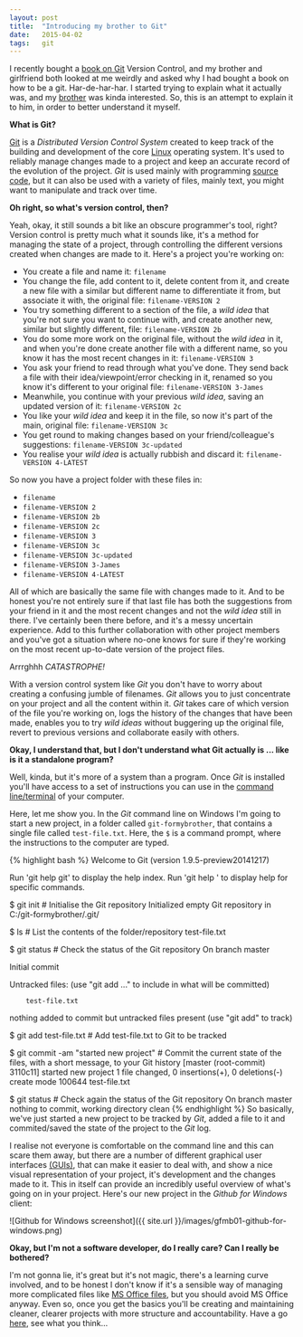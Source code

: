 ```yaml
---
layout: post
title:  "Introducing my brother to Git"
date:   2015-04-02
tags:   git
---
```


I recently bought a [book on Git][bookOnGit] Version Control, and my brother and girlfriend both looked at me weirdly and asked why I had bought a book on how to be a git.  Har-de-har-har.  I started trying to explain what it actually was, and my [brother][brother] was kinda interested.  So, this is an attempt to explain it to him, in order to better understand it myself.

<!--more-->
**What is Git?**

[Git][1] is a *Distributed Version Control System* created to keep track of the building and development of the core [Linux][2] operating system.  It's used to reliably manage changes made to a project and keep an accurate record of the evolution of the project.  *Git* is used mainly with programming [source code][sourceCode], but it can also be used with a variety of files, mainly text, you might want to manipulate and track over time.

**Oh right, so what's version control, then?**

Yeah, okay, it still sounds a bit like an obscure programmer's tool, right?  Version control is pretty much what it sounds like, it's a method for managing the state of a project, through controlling the different versions created when changes are made to it.  Here's a project you're working on:

- You create a file and name it: `filename`
- You change the file, add content to it, delete content from it, and create a new file with a similar but different name to differentiate it from, but associate it with, the original file: `filename-VERSION 2`
- You try something different to a section of the file, a *wild idea* that you're not sure you want to continue with, and create another new, similar but slightly different, file: `filename-VERSION 2b`
- You do some more work on the original file, without the *wild idea* in it, and when you're done create another file with a different name, so you know it has the most recent changes in it: `filename-VERSION 3`
- You ask your friend to read through what you've done. They send back a file with their idea/viewpoint/error checking in it, renamed so you know it's different to your original file: `filename-VERSION 3-James`
- Meanwhile, you continue with your previous *wild idea*, saving an updated version of it: `filename-VERSION 2c`
- You like your *wild idea* and keep it in the file, so now it's part of the main, original file: `filename-VERSION 3c`
- You get round to making changes based on your friend/colleague's suggestions: `filename-VERSION 3c-updated`
- You realise your *wild idea* is actually rubbish and discard it: `filename-VERSION 4-LATEST`

So now you have a project folder with these files in:
- `filename`
- `filename-VERSION 2`
- `filename-VERSION 2b`
- `filename-VERSION 2c`
- `filename-VERSION 3`
- `filename-VERSION 3c`
- `filename-VERSION 3c-updated`
- `filename-VERSION 3-James`
- `filename-VERSION 4-LATEST`

All of which are basically the same file with changes made to it.  And to be honest you're not entirely sure if that last file has both the suggestions from your friend in it and the most recent changes and not the *wild idea* still in there.  I've certainly been there before, and it's a messy uncertain experience.  Add to this further collaboration with other project members and you've got a situation where no-one knows for sure if they're working on the most recent up-to-date version of the project files.

Arrrghhh *CATASTROPHE!*

With a version control system like *Git* you don't have to worry about creating a confusing jumble of filenames.  *Git* allows you to just concentrate on your project and all the content within it.  *Git* takes care of which version of the file you're working on, logs the history of the changes that have been made, enables you to try *wild ideas* without buggering up the original file, revert to previous versions and collaborate easily with others.

**Okay, I understand that, but I don't understand what Git actually is ... like is it a standalone program?**

Well, kinda, but it's more of a system than a program. Once *Git* is installed you'll have access to a set of instructions you can use in the [command line/terminal][commandLine] of your computer.

Here, let me show you.  In the *Git* command line on Windows I'm going to start a new project, in a folder called `git-formybrother`, that contains a single file called `test-file.txt`.  Here, the `$` is a command prompt, where the instructions to the computer are typed.

{% highlight bash %}
Welcome to Git (version 1.9.5-preview20141217)

Run 'git help git' to display the help index.
Run 'git help <command>' to display help for specific commands.

$ git init  # Initialise the Git repository
Initialized empty Git repository in C:/git-formybrother/.git/

$ ls  # List the contents of the folder/repository
test-file.txt

$ git status  # Check the status of the Git repository
On branch master

Initial commit

Untracked files:
  (use "git add <file>..." to include in what will be committed)

        test-file.txt

nothing added to commit but untracked files present (use "git add" to track)

$ git add test-file.txt  # Add test-file.txt to Git to be tracked

$ git commit -am "started new project"  #  Commit the current state of the files, with a short message, to your Git history
[master (root-commit) 3110c11] started new project
 1 file changed, 0 insertions(+), 0 deletions(-)
 create mode 100644 test-file.txt

$ git status  # Check again the status of the Git repository
On branch master
nothing to commit, working directory clean
{% endhighlight %}
So basically, we've just started a new project to be tracked by *Git*, added a file to it and commited/saved the state of the project to the *Git* log.

I realise not everyone is comfortable on the command line and this can scare them away, but there are a number of different graphical user interfaces [(GUIs)][gitGUI], that can make it easier to deal with, and show a nice visual representation of your project, it's development and the changes made to it.  This in itself can provide an incredibly useful overview of what's going on in your project. Here's our new project in the *Github for Windows* client:

![Github for Windows screenshot]({{ site.url }}/images/gfmb01-github-for-windows.png)


**Okay, but I'm not a software developer, do I really care?  Can I really be bothered?**

I'm not gonna lie, it's great but it's not magic, there's a learning curve involved, and to be honest I don't know if it's a sensible way of managing more complicated files like [MS Office files][gitMS], but you should avoid MS Office anyway.  Even so, once you get the basics you'll be creating and maintaining cleaner, clearer projects with more structure and accountability.  Have a go [here][3], see what you think...

[1]: https://git-scm.herokuapp.com/
[2]: http://www.linux.com/
[3]: https://try.github.io/levels/1/challenges/1
[brother]: http://cargocollective.com/richardjamesphoenix/About
[sourceCode]: http://www.linfo.org/source_code.html
[commandLine]: https://en.wikipedia.org/wiki/Command-line_interface
[gitGUI]: https://www.git-scm.com/downloads/guis
[gitMS]: http://blog.martinfenner.org/2014/08/25/using-microsoft-word-with-git/
[bookOnGit]: http://goo.gl/VFZV5v
